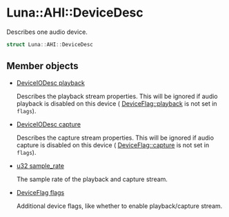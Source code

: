 # Luna::AHI::DeviceDesc
Describes one audio device. 

```c++
struct Luna::AHI::DeviceDesc
```

## Member objects
* [DeviceIODesc playback](struct_luna_1_1_a_h_i_1_1_device_desc_1acedb84b2fd6c8a17c19c2f3de392f909.md)

    Describes the playback stream properties. This will be ignored if audio playback is disabled on this device ( [DeviceFlag::playback](group___a_h_i_1ggad433bdae7e4fec2efb966cfe584aa7fbab97e6a2fbeffb69f3ca5c81325164f3f.md) is not set in `flags`). 

* [DeviceIODesc capture](struct_luna_1_1_a_h_i_1_1_device_desc_1aa3cf3a612a15597cba34a7f0e9873f5d.md)

    Describes the capture stream properties. This will be ignored if audio capture is disabled on this device ( [DeviceFlag::capture](group___a_h_i_1ggad433bdae7e4fec2efb966cfe584aa7fbad7ba9bbfda42b9657f14ee37ef76150b.md) is not set in `flags`). 

* [u32 sample_rate](struct_luna_1_1_a_h_i_1_1_device_desc_1abc7e1bd012e3e4b0f30065588c098af2.md)

    The sample rate of the playback and capture stream. 

* [DeviceFlag flags](struct_luna_1_1_a_h_i_1_1_device_desc_1a286892bec3e22148e39d66f6fd8a82fe.md)

    Additional device flags, like whether to enable playback/capture stream. 

